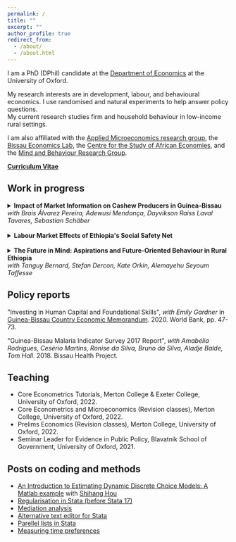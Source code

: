 ```yaml
---
permalink: /
title: ""
excerpt: ""
author_profile: true
redirect_from: 
  - /about/
  - /about.html
---
```

I am a PhD (DPhil) candidate at the [Department of Economics](https://www.economics.ox.ac.uk/) at the University of Oxford.

My research interests are in development, labour, and behavioural economics. I use randomised and natural experiments to help answer policy questions. \
My current research studies firm and household behaviour in low-income rural settings.

I am also affiliated with the [Applied Microeconomics research group](https://www.economics.ox.ac.uk/applied-microeconomics-0), the [Bissau Economics Lab](https://bissaueconomicslab.weebly.com/), the [Centre for the Study of African Economies](https://www.csae.ox.ac.uk/), and the [Mind and Behaviour Research Group](https://mbrg.bsg.ox.ac.uk/).

[**Curriculum Vitae**](https://gschinaia.github.io/files/JM/schinaia_CV.pdf)

## Work in progress 
<details>
  <summary><b>Impact of Market Information on Cashew Producers in Guinea-Bissau</b><br>
  <i>with Brais Álvarez Pereira, Adewusi Mendonça, Dayvikson Raiss Laval Tavares, Sebastian Schäber</i>
</summary>
  <br>
  <p><i>Abstract:</i>  Does lack of information reduce the ability of producers to find the right time to sell their products? To answer this question, we ran a two-level cluster randomized control trial among 1988 cashew producers in 290 villages in Guinea-Bissau. Treated producers received weekly messages to their mobiles during the trading season in 2020. The messages provided up-to-date market news, farmgate prices, and gave marketing advice. We found that treated producers sold their cashews more frequently relative to the producers in other experimental groups, who tend to sell their cashews in a single transaction. We only found a small positive and not statistically significant effect on average prices during this trading season. However, treated producers earned more from all sales and barters, relative to the control group mean. We explore several mechanisms to understand our results. We find evidence that between-village spillovers may lead us to underestimate treatment effects on average prices within treated villages. We found no evidence suggesting that treated producers changed their buyers, the location of their sales, had better record keeping, or different attitudes towards risk. Given the low cost of our intervention, market information can be a cost-effective tool to increase producers’ revenues. </p>
<a href="https://bissaueconomicslab.weebly.com/projects.html">Project website</a>; <a href="https://www.socialscienceregistry.org/trials/4740">Pre-analysis plan</a>; Draft available upon request.
</details>
<br>

<details>
  <summary><b>Labour Market Effects of Ethiopia's Social Safety Net</b></summary>
    <br>
  <p><i>Abstract:</i>  This  paper assesses how a large transfer programme combining public works and unconditional transfers to food-insecure households in rural Ethiopia affects local labour markets. Using  repeated cross-sections of the National Labour Force Survey, I show that the programme did not change employment rates or wages in this rural economy. Instead, I find that workers shifted from agricultural to non-agricultural self-employment. I complement this analysis using  data from the Ethiopian Socio-Economic surveys and find similar results.  These results are at odds with previous work due to the thinness of rural wage markets in Ethiopia.</p>
Draft available upon request.
</details>
<br>

<details>
  <summary><b>The Future in Mind: Aspirations and Future-Oriented Behaviour in Rural Ethiopia</b><br>
  <i>with Tanguy Bernard, Stefan Dercon, Kate Orkin, Alemayehu Seyoum Taffesse</i></summary>
    <br>
  <p><i>Abstract:</i>  People living in deprivation may not make long term investments if they doubt that a better life is possible. In a randomised control trial in remote, rural Ethiopia, we test if changing how people perceive their future opportunities alters investment. We show a treatment group video documentaries about the lives of role models from similar communities who escaped poverty through their own efforts in agriculture or business. Five years later, treated household heads report higher labour supply, more use of agricultural inputs and increased education spending. They have accumulated more assets, their children have attained more years of schooling, and they have increased asset wealth, housing quality and food security. We provide evidence consistent with the mechanism being an increase in aspirations. We outline a simple model of household consumption and production with reference-dependent utility, in which aspirations are defined as reference points for consumption and meeting aspirations yields utility over and above the utility of consumption. In such a model, changes in reference points increase effort and investment. We also show in survey data that individuals in treated households report higher aspirations --- hopes for the level of income and assets they hope to attain --- straight after screening and after five years. Furthermore, exposure to video or outsiders and other psychological mechanisms are unlikely to account for effects: a placebo group shown a local entertainment programme are unaffected, and there are no effects of treatment on preferences, social norms and other psychological characteristics. Exploiting randomised intensity of treatment between villages, we find little evidence of aspirations or behaviour change being transmitted between households, suggesting such interventions may need to reach individuals directly.</p>
<a href="https://mbrg.bsg.ox.ac.uk/mind-and-behaviour-projects/aspirations-and-forward-looking-behaviour-rural-ethiopia">Project website</a>; <a href="https://www.socialscienceregistry.org/trials/1483">Pre-analysis plan</a>
</details>

## Policy reports

"Investing in Human Capital and Foundational Skills", _with Emily Gardner_ in [Guinea-Bissau  Country  Economic Memorandum](https://documents.worldbank.org/en/publication/documents-reports/documentdetail/473261604385132681/guinea-bissau-country-economic-memorandum-escaping-the-low-growth-trap). 2020. World Bank, pp. 47-73. 

"Guinea-Bissau Malaria Indicator Survey 2017 Report", _with Amabélia Rodrigues, Cesério Martins, Ronise da Silva, Bruno da Silva, Aladje Balde, Tom Hall_. 2018. Bissau Health Project.

## Teaching

* Core Econometrics Tutorials, Merton College & Exeter College, University of Oxford, 2022.
* Core Econometrics and Microeconomics (Revision classes), Merton College, University of Oxford, 2022.
* Prelims Economics (Revision classes), Merton College, University of Oxford, 2022.
* Seminar Leader for Evidence in Public Policy, Blavatnik School of Government, University of Oxford, 2021.

## Posts on coding and methods

* [An Introduction to Estimating Dynamic Discrete Choice Models: A Matlab example](https://github.com/shihangh/ddc_rust) with [Shihang Hou](https://www.shihanghou.com/home)
* [Regularisation in Stata (before Stata 17)](https://www.csae.ox.ac.uk/files/coderscornerttweek7fmpdf) 
* [Mediation analysis](https://www.csae.ox.ac.uk/files/coderscornerht20week6fmpdf)
* [Alternative text editor for Stata](https://www.csae.ox.ac.uk/files/coderscornerht20week1fm0pdf)
* [Parellel lists in Stata](https://www.csae.ox.ac.uk/files/coderscornerweek4fmpdf)
* [Measuring time preferences](https://mbrg.bsg.ox.ac.uk/method/measuring-time-preferences-using-behavioural-tasks-monetary-rewards)

<!-- * [A new market information system for cashew producers in Guinea-Bissau](https://pedl.cepr.org/sites/default/files/C19%206750%20PereiraSchaberSchinaia_new.pdf) -->


